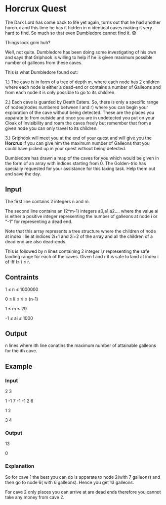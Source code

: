 # Horcrux Quest
The Dark Lord has come back to life yet again, turns out that he had another horcrux and this time he has it hidden in n identical caves making it very hard to find. So much so that even Dumbledore cannot find it. :fearful:

Things look grim huh? 

Well, not quite. Dumbledore has been doing some investigating of his own and says that Griphook is willing to help if he is given maximum possible number of galleons from these caves.

This is what Dumbledore found out:

1.)  The cave is in form of a tree of depth m, where each node has 2 children where each node is either a dead-end or contains a number of Galleons and from each node it is only possible to go to its children.

2.)  Each cave is guarded by Death Eaters. So, there is only a specific range of nodes(nodes numbered between l and r) where you can begin your exploration of the cave without being detected. These are the places you apparate to from outside and once you are in undetected you put on your Cloak of Invisibility and roam the caves freely but remember that from a given node you can only travel to its children.

3.)  Griphook will meet you at the end of your quest and will give you the **Horcrux** if you can give him the maximum number of Galleons that you could have picked up in your quest without being detected.


Dumbledore has drawn a map of the caves for you which would be given in the form of an array with indices starting from 0.
The Golden-trio has specially requested for your assistance for this taxing task. Help them out and save the day.

## Input
The first line contains 2 integers n and m.

The second line contains an (2^m-1) integers a0,a1,a2.... where the value ai is either a positive integer representing the number of galleons at node i or "-1" for representing a dead end.

Note that this array represents a tree structure where the children of node at index i lie at indices 2i+1 and 2i+2 of the array and all the children of a dead end are also dead-ends. 

This is followed by n lines containing 2 integer l,r representing the safe landing range for each of the caves. Given l and r it is safe to land at index i of iff l≤ i ≤ r.

## Contraints
1 ≤ n ≤ 1000000

0 ≤ li ≤ ri ≤ (n-1) 
 
1 ≤ m ≤ 20

-1 ≤ ai ≤ 1000

## Output
n lines where ith line conatins the maximum number of attainable galleons for the ith cave.

## Example
### Input
2 3

1 -1 7 -1 -1 2 6

1 2

3 4

### Output
13

0
### Explanation

 So for cave 1 the best you can do is apparate to node 2(with 7 galleons) and then go to node 6( with 6 galleons). Hence you get 13 galleons.
  
 For cave 2 only places you can arrive at are dead ends therefore you cannot take any money from  cave 2.
  

